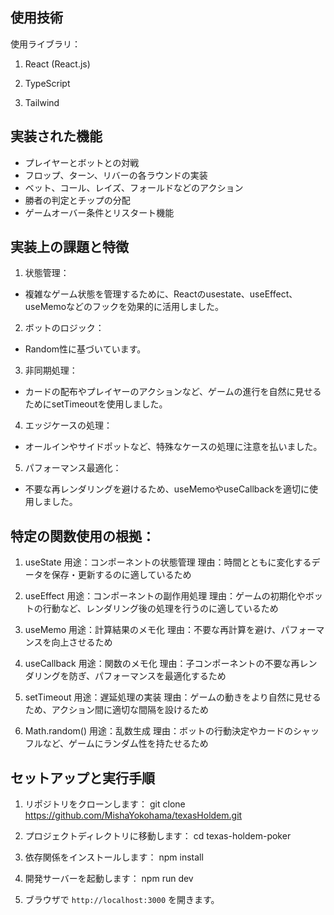 ## 使用技術

使用ライブラリ：

1. React (React.js) 

2. TypeScript

3. Tailwind



## 実装された機能

- プレイヤーとボットとの対戦
- フロップ、ターン、リバーの各ラウンドの実装
- ベット、コール、レイズ、フォールドなどのアクション
- 勝者の判定とチップの分配
- ゲームオーバー条件とリスタート機能



## 実装上の課題と特徴

1. 状態管理：
- 複雑なゲーム状態を管理するために、Reactのusestate、useEffect、useMemoなどのフックを効果的に活用しました。

2. ボットのロジック：
- Random性に基づいています。

3. 非同期処理：
- カードの配布やプレイヤーのアクションなど、ゲームの進行を自然に見せるためにsetTimeoutを使用しました。

4. エッジケースの処理：
- オールインやサイドポットなど、特殊なケースの処理に注意を払いました。

5. パフォーマンス最適化：
- 不要な再レンダリングを避けるため、useMemoやuseCallbackを適切に使用しました。



## 特定の関数使用の根拠：

  1. useState
    用途：コンポーネントの状態管理
    理由：時間とともに変化するデータを保存・更新するのに適しているため

  2. useEffect
    用途：コンポーネントの副作用処理
    理由：ゲームの初期化やボットの行動など、レンダリング後の処理を行うのに適しているため

  3. useMemo
    用途：計算結果のメモ化
    理由：不要な再計算を避け、パフォーマンスを向上させるため

  4. useCallback
    用途：関数のメモ化
    理由：子コンポーネントの不要な再レンダリングを防ぎ、パフォーマンスを最適化するため

  5. setTimeout
    用途：遅延処理の実装
    理由：ゲームの動きをより自然に見せるため、アクション間に適切な間隔を設けるため

  6. Math.random()
    用途：乱数生成
    理由：ボットの行動決定やカードのシャッフルなど、ゲームにランダム性を持たせるため



## セットアップと実行手順

1. リポジトリをクローンします：
  git clone https://github.com/MishaYokohama/texasHoldem.git

2. プロジェクトディレクトリに移動します：
  cd texas-holdem-poker

3. 依存関係をインストールします：
    npm install

4. 開発サーバーを起動します：
    npm run dev

5. ブラウザで `http://localhost:3000` を開きます。



